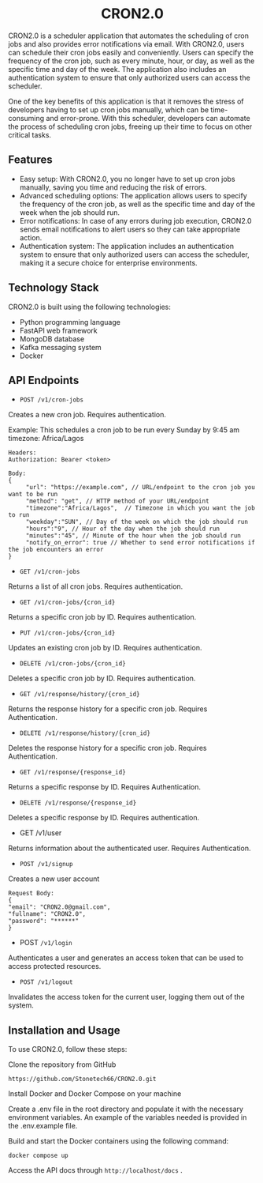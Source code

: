 <h1 align="center">CRON2.0</h1>
CRON2.0 is a scheduler application that automates the scheduling of cron jobs and also provides error notifications via email. With CRON2.0, users can schedule their cron jobs easily and conveniently. Users can specify the frequency of the cron job, such as every minute, hour, or day, as well as the specific time and day of the week. The application also includes an authentication system to ensure that only authorized users can access the scheduler.

One of the key benefits of this application is that it removes the stress of developers having to set up cron jobs manually, which can be time-consuming and error-prone. With this scheduler, developers can automate the process of scheduling cron jobs, freeing up their time to focus on other critical tasks.

## Features
- Easy setup: With CRON2.0, you no longer have to set up cron jobs manually, saving you time and reducing the risk of errors.
- Advanced scheduling options: The application allows users to specify the frequency of the cron job, as well as the specific time and day of the week when the job should run.
- Error notifications: In case of any errors during job execution, CRON2.0 sends email notifications to alert users so they can take appropriate action.
- Authentication system: The application includes an authentication system to ensure that only authorized users can access the scheduler, making it a secure choice for enterprise environments.

## Technology Stack
CRON2.0 is built using the following technologies:

- Python programming language
- FastAPI web framework
- MongoDB database
- Kafka messaging system
- Docker

## API Endpoints
- `POST /v1/cron-jobs`

Creates a new cron job. Requires authentication.

Example: This schedules a cron job to be run every Sunday by 9:45 am timezone: Africa/Lagos
```
Headers:
Authorization: Bearer <token>

Body:
{
     "url": "https://example.com", // URL/endpoint to the cron job you want to be run 
     "method": "get", // HTTP method of your URL/endpoint
     "timezone":"Africa/Lagos",  // Timezone in which you want the job to run
     "weekday":"SUN", // Day of the week on which the job should run
     "hours":"9", // Hour of the day when the job should run
     "minutes":"45", // Minute of the hour when the job should run
     "notify_on_error": true // Whether to send error notifications if the job encounters an error
} 

```

- `GET /v1/cron-jobs`

Returns a list of all cron jobs. Requires authentication.

- `GET /v1/cron-jobs/{cron_id}`

Returns a specific cron job by ID. Requires authentication.

- `PUT /v1/cron-jobs/{cron_id}`

Updates an existing cron job by ID. Requires authentication.

- `DELETE /v1/cron-jobs/{cron_id}`

Deletes a specific cron job by ID. Requires authentication. 

- `GET /v1/response/history/{cron_id}`

Returns the response history for a specific cron job. Requires Authentication. 

- `DELETE /v1/response/history/{cron_id}`

Deletes the response history for a specific cron job. Requires Authentication. 

- `GET /v1/response/{response_id}`

Returns a specific response by ID. Requires Authentication. 

- `DELETE /v1/response/{response_id}`

Deletes a specific response by ID. Requires authentication. 
 


- GET /v1/user

Returns information about the authenticated user. Requires Authentication. 

- `POST /v1/signup`

Creates a new user account
```
Request Body:
{
"email": "CRON2.0@gmail.com",
"fullname": "CRON2.0", 
"password": "******" 
} 
```

- POST `/v1/login`

Authenticates a user and generates an access token that can be used to access protected resources. 

- `POST /v1/logout`

Invalidates the access token for the current user, logging them out of the system. 

## Installation and Usage
To use CRON2.0, follow these steps:

Clone the repository from GitHub
```
https://github.com/Stonetech66/CRON2.0.git
```
Install Docker and Docker Compose on your machine

Create a .env file in the root directory and populate it with the necessary environment variables. An example of the variables needed is provided in the .env.example file.

Build and start the Docker containers using the following command:
```
docker compose up 
```
Access the API docs through `http://localhost/docs` .
